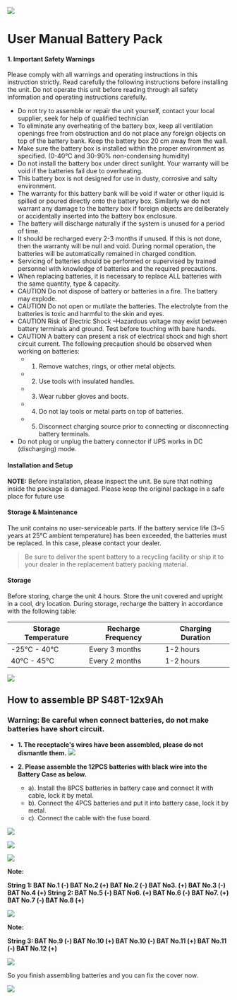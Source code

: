 ![](_page_0_Picture_0.jpeg)

# **User Manual Battery Pack**

#### **1. Important Safety Warnings**

Please comply with all warnings and operating instructions in this instruction strictly. Read carefully the following instructions before installing the unit. Do not operate this unit before reading through all safety information and operating instructions carefully.

- Do not try to assemble or repair the unit yourself, contact your local supplier, seek for help of qualified technician
- To eliminate any overheating of the battery box, keep all ventilation openings free from obstruction and do not place any foreign objects on top of the battery bank. Keep the battery box 20 cm away from the wall.
- Make sure the battery box is installed within the proper environment as specified. (0-40°C and 30-90% non-condensing humidity)
- Do not install the battery box under direct sunlight. Your warranty will be void if the batteries fail due to overheating.
- This battery box is not designed for use in dusty, corrosive and salty environment.
- The warranty for this battery bank will be void if water or other liquid is spilled or poured directly onto the battery box. Similarly we do not warrant any damage to the battery box if foreign objects are deliberately or accidentally inserted into the battery box enclosure.
- The battery will discharge naturally if the system is unused for a period of time.
- It should be recharged every 2-3 months if unused. If this is not done, then the warranty will be null and void. During normal operation, the batteries will be automatically remained in charged condition.
- Servicing of batteries should be performed or supervised by trained personnel with knowledge of batteries and the required precautions.
- When replacing batteries, it is necessary to replace ALL batteries with the same quantity, type & capacity.
- CAUTION Do not dispose of battery or batteries in a fire. The battery may explode.
- CAUTION Do not open or mutilate the batteries. The electrolyte from the batteries is toxic and harmful to the skin and eyes.
- CAUTION Risk of Electric Shock –Hazardous voltage may exist between battery terminals and ground. Test before touching with bare hands.
- CAUTION A battery can present a risk of electrical shock and high short circuit current. The following precaution should be observed when working on batteries:
	- 1. Remove watches, rings, or other metal objects.
	- 2. Use tools with insulated handles.
	- 3. Wear rubber gloves and boots.
	- 4. Do not lay tools or metal parts on top of batteries.
	- 5. Disconnect charging source prior to connecting or disconnecting battery terminals.
- Do not plug or unplug the battery connector if UPS works in DC (discharging) mode.

#### **Installation and Setup**

**NOTE:** Before installation, please inspect the unit. Be sure that nothing inside the package is damaged. Please keep the original package in a safe place for future use

#### **Storage & Maintenance**

The unit contains no user-serviceable parts. If the battery service life (3~5 years at 25°C ambient temperature) has been exceeded, the batteries must be replaced. In this case, please contact your dealer.

> Be sure to deliver the spent battery to a recycling facility or ship it to your dealer in the replacement battery packing material.

#### **Storage**

Before storing, charge the unit 4 hours. Store the unit covered and upright in a cool, dry location. During storage, recharge the battery in accordance with the following table:

| Storage Temperature | Recharge Frequency | Charging Duration |
|---------------------|--------------------|-------------------|
| -25°C - 40°C        | Every 3 months     | 1-2 hours         |
| 40°C - 45°C         | Every 2 months     | 1-2 hours         |

![](_page_3_Picture_0.jpeg)

## **How to assemble BP S48T-12x9Ah**

### **Warning: Be careful when connect batteries, do not make batteries have short circuit.**

- **1. The receptacle's wires have been assembled, please do not dismantle them.**
![](_page_3_Picture_4.jpeg)

- **2. Please assemble the 12PCS batteries with black wire into the Battery Case as below.**
	- a). Install the 8PCS batteries in battery case and connect it with cable, lock it by metal.
	- b). Connect the 4PCS batteries and put it into battery case, lock it by metal.
	- c). Connect the cable with the fuse board.

![](_page_3_Picture_9.jpeg)

![](_page_4_Picture_0.jpeg)

![](_page_4_Picture_1.jpeg)

**Note:** 

**String 1: BAT No.1 (-) BAT No.2 (+) BAT No.2 (-) BAT No3. (+) BAT No.3 (-) BAT No.4 (+) String 2: BAT No.5 (-) BAT No6. (+) BAT No.6 (-) BAT No7. (+) BAT No.7 (-) BAT No.8 (+)** 

![](_page_4_Picture_4.jpeg)

**Note:** 

**String 3: BAT No.9 (-) BAT No.10 (+) BAT No.10 (-) BAT No.11 (+) BAT No.11 (-) BAT No.12 (+)** 

![](_page_5_Picture_0.jpeg)

So you finish assembling batteries and you can fix the cover now.

![](_page_5_Figure_2.jpeg)